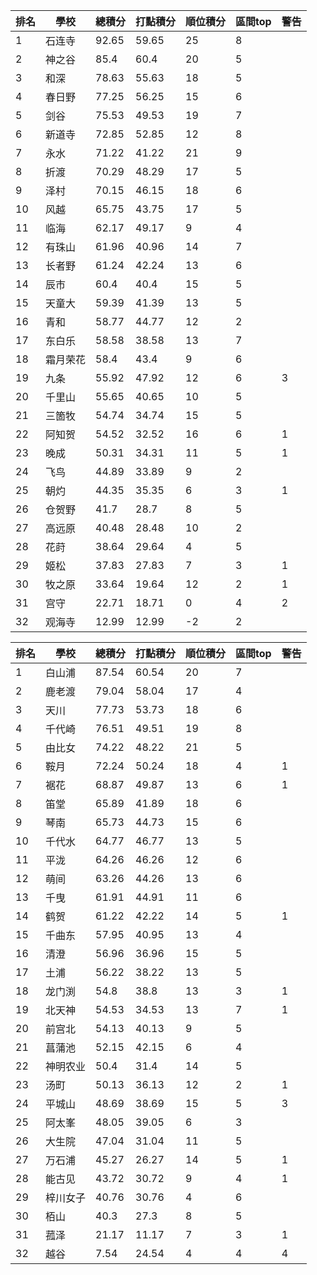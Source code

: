 排名|學校|總積分|打點積分|順位積分|區間top|警告
-|-|-|-|-|-|-
1|石连寺|92.65|59.65|25|8|
2|神之谷|85.4|60.4|20|5|
3|和深|78.63|55.63|18|5|
4|春日野|77.25|56.25|15|6|
5|剑谷|75.53|49.53|19|7|
6|新道寺|72.85|52.85|12|8|
7|永水|71.22|41.22|21|9|
8|折渡|70.29|48.29|17|5|
9|泽村|70.15|46.15|18|6|
10|风越|65.75|43.75|17|5|
11|临海|62.17|49.17|9|4|
12|有珠山|61.96|40.96|14|7|
13|长者野|61.24|42.24|13|6|
14|辰市|60.4|40.4|15|5|
15|天童大|59.39|41.39|13|5|
16|青和|58.77|44.77|12|2|
17|东白乐|58.58|38.58|13|7|
18|霜月荣花|58.4|43.4|9|6|
19|九条|55.92|47.92|12|6|3
20|千里山|55.65|40.65|10|5|
21|三箇牧|54.74|34.74|15|5|
22|阿知贺|54.52|32.52|16|6|1
23|晚成|50.31|34.31|11|5|1
24|飞鸟|44.89|33.89|9|2|
25|朝灼|44.35|35.35|6|3|1
26|仓贺野|41.7|28.7|8|5|
27|高远原|40.48|28.48|10|2|
28|花莳|38.64|29.64|4|5|
29|姬松|37.83|27.83|7|3|1
30|牧之原|33.64|19.64|12|2|1
31|宫守|22.71|18.71|0|4|2
32|观海寺|12.99|12.99|-2|2|

排名|學校|總積分|打點積分|順位積分|區間top|警告
-|-|-|-|-|-|-
1|白山浦|87.54|60.54|20|7|
2|鹿老渡|79.04|58.04|17|4|
3|天川|77.73|53.73|18|6|
4|千代崎|76.51|49.51|19|8|
5|由比女|74.22|48.22|21|5|
6|鞍月|72.24|50.24|18|4|1
7|裾花|68.87|49.87|13|6|1
8|笛堂|65.89|41.89|18|6|
9|琴南|65.73|44.73|15|6|
10|千代水|64.77|46.77|13|5|
11|平泷|64.26|46.26|12|6|
12|萌间|63.26|44.26|13|6|
13|千曳|61.91|44.91|11|6|
14|鹤贺|61.22|42.22|14|5|1
15|千曲东|57.95|40.95|13|4|
16|清澄|56.96|36.96|15|5|
17|土浦|56.22|38.22|13|5|
18|龙门渕|54.8|38.8|13|3|1
19|北天神|54.53|34.53|13|7|1
20|前宫北|54.13|40.13|9|5|
21|菖蒲池|52.15|42.15|6|4|
22|神明农业|50.4|31.4|14|5|
23|汤町|50.13|36.13|12|2|1
24|平城山|48.69|38.69|15|5|3
25|阿太峯|48.05|39.05|6|3|
26|大生院|47.04|31.04|11|5|
27|万石浦|45.27|26.27|14|5|1
28|能古见|43.72|30.72|9|4|1
29|梓川女子|40.76|30.76|4|6|
30|栢山|40.3|27.3|8|5|
31|菰泽|21.17|11.17|7|3|1
32|越谷|7.54|24.54|4|4|4

